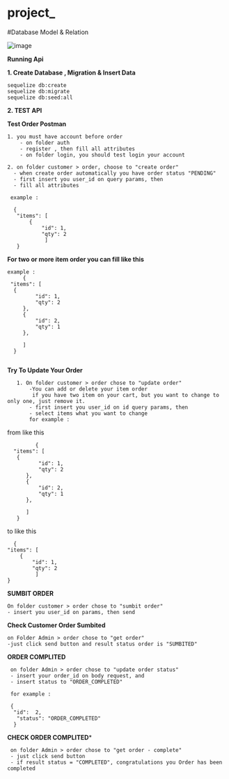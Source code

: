 # project_


#Database Model & Relation
    
![image](https://user-images.githubusercontent.com/107734134/185928923-ebf39c49-9023-4da4-83ce-d8204a20c83e.png)

**Running Api**

    
**1. Create Database , Migration & Insert Data**

```
sequelize db:create
sequelize db:migrate
sequelize db:seed:all
```
    
**2. TEST API**    


**Test Order Postman**
    
    
```
1. you must have account before order 
    - on folder auth 
    - register , then fill all attributes
    - on folder login, you should test login your account
```    
    
```    
2. on folder customer > order, choose to "create order" 
  - when create order automatically you have order status "PENDING"
  - first insert you user_id on query params, then
  - fill all attributes
 
 example : 
 ```
 ```
   {
    "items": [
        {
            "id": 1,
            "qty": 2    
             ]
    }
   ``` 
 
 
 **For two or more item order you can fill like this**
   
   ```
   example :
        {
    "items": [
     {
            "id": 1,
            "qty": 2
        },
        {
            "id": 2,
            "qty": 1
        },
      
        ]   
     }    
  
 
 ```
 **Try To Update Your Order**
 
 ```
    1. On folder customer > order chose to "update order"
        -You can add or delete your item order
         if you have two item on your cart, but you want to change to only one, just remove it.
        - first insert you user_id on id query params, then
        - select items what you want to change 
        for example :
  ```
  from like this
  ```
           {
    "items": [
     {
            "id": 1,
            "qty": 2
        },
        {
            "id": 2,
            "qty": 1
        },
      
        ]   
     }    
   ```
  to like this
    
      {
    "items": [
        {
            "id": 1,
            "qty": 2    
             ]
    }

**SUMBIT ORDER**
    
    
    On folder customer > order chose to "sumbit order" 
    - insert you user_id on params, then send
    
**Check Customer Order Sumbited**

    on Folder Admin > order chose to "get order"
    -just click send button and result status order is "SUMBITED"
    
**ORDER COMPLITED**
    
     on folder Admin > order chose to "update order status"
     - insert your order_id on body request, and
     - insert status to "ORDER_COMPLETED"
    
    
    
   ```
    for example :       
   ```    
     {
      "id":  2,
       "status": "ORDER_COMPLETED"
      }
      
      
  
 **CHECK ORDER COMPLITED***
   
   ```
    on folder Admin > order chose to "get order - complete"
    - just click send button
    - if result status = "COMPLETED", congratulations you Order has been completed
  
